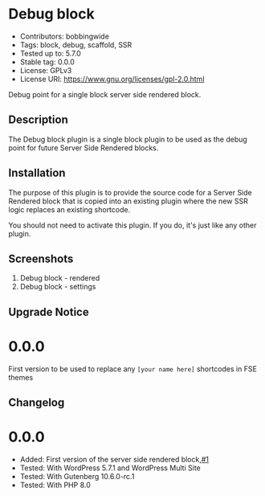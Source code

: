 # Debug block
* Contributors:      bobbingwide
* Tags:              block, debug, scaffold, SSR
* Tested up to:      5.7.0
* Stable tag:        0.0.0
* License:           GPLv3
* License URI:       https://www.gnu.org/licenses/gpl-2.0.html

Debug point for a single block server side rendered block.

## Description
The Debug block plugin is a single block plugin to be used as the debug point for future Server Side Rendered blocks.

## Installation
The purpose of this plugin is to provide the source code for a Server Side Rendered block
that is copied into an existing plugin where the new SSR logic replaces an existing shortcode.

You should not need to activate this plugin. If you do, it's just like any other plugin.

## Screenshots
1. Debug block - rendered
2. Debug block - settings

## Upgrade Notice
# 0.0.0
First version to be used to replace any `[your name here]` shortcodes in FSE themes

## Changelog
# 0.0.0
* Added: First version of the server side rendered block,[#1](https://github.com/bobbingwide/sb-debug-block/issues/1)
* Tested: With WordPress 5.7.1 and WordPress Multi Site
* Tested: With Gutenberg 10.6.0-rc.1
* Tested: With PHP 8.0
